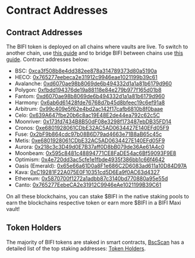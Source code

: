 # Contract Addresses

## Contract Addresses

The BIFI token is deployed on all chains where vaults are live. To switch to another chain, use [this guide](../../faq/how-to-guides/how-to-add-and-switch-networks-on-beefy-finance.md) and to bridge BIFI between chains use [this guide](../../faq/how-to-guides/how-to-bridge-bifi-cross-chain.md). Contract addresses below:

* BSC: [0xca3f508b8e4dd382ee878a314789373d80a5190a](https://bscscan.com/token/0xca3f508b8e4dd382ee878a314789373d80a5190a)
* HECO: [0x765277eebeca2e31912c9946eae1021199b39c61](https://hecoinfo.com/token/0x765277eebeca2e31912c9946eae1021199b39c61)
* Avalanche: [0xd6070ae98b8069de6b494332d1a1a81b6179d960](https://snowtrace.io/token/0xd6070ae98b8069de6b494332d1a1a81b6179d960)
* Polygon: [0xfbdd194376de19a88118e84e279b977f165d01b8](https://polygonscan.com/token/0xFbdd194376de19a88118e84E279b977f165d01b8)
* Fantom: [0xd6070ae98b8069de6b494332d1a1a81b6179d960](https://ftmscan.com/token/0xd6070ae98b8069de6b494332d1a1a81b6179d960)
* Harmony: [0x6ab6d61428fde76768d7b45d8bfeec19c6ef91a8](https://explorer.harmony.one/address/0x6ab6d61428fde76768d7b45d8bfeec19c6ef91a8)
* Arbitrum: [0x99c409e5f62e4bd2ac142f17cafb6810b8f0baae](https://arbiscan.io/token/0x99c409e5f62e4bd2ac142f17cafb6810b8f0baae)
* Celo: [0x639A647fbe20b6c8ac19E48E2de44ea792c62c5C](https://explorer.celo.org/token/0x639A647fbe20b6c8ac19E48E2de44ea792c62c5C/token-transfers)
* Moonriver: [0x173fd7434B8B50dF08e3298f173487ebDB35FD14](https://moonriver.moonscan.io/token/0x173fd7434B8B50dF08e3298f173487ebDB35FD14)
* Cronos: [0xe6801928061CDbE32AC5AD0634427E140EFd05F9](https://cronoscan.com/token/0xe6801928061CDbE32AC5AD0634427E140EFd05F9)
* Fuse: [0x2bF9b864cdc97b08B6D79ad4663e71B8aB65c45c](https://explorer.fuse.io/token/0x2bF9b864cdc97b08B6D79ad4663e71B8aB65c45c/token-transfers)
* Metis: [0xe6801928061CDbE32AC5AD0634427E140EFd05F9](https://andromeda-explorer.metis.io/token/0xe6801928061CDbE32AC5AD0634427E140EFd05F9/token-transfers)
* Aurora: [0x218c3c3D49d0E7B37aff0D8bB079de36Ae61A4c0](https://explorer.mainnet.aurora.dev/token/0x218c3c3D49d0E7B37aff0D8bB079de36Ae61A4c0/token-transfers)
* Moonbeam: [0x595c8481c48894771CE8FaDE54ac6Bf59093F9E8](https://moonscan.io/token/0x595c8481c48894771ce8fade54ac6bf59093f9e8)
* Optimism: [0x4e720dd3ac5cfe1e1fbde4935f386bb1c66f4642](https://optimistic.etherscan.io/token/0x4e720dd3ac5cfe1e1fbde4935f386bb1c66f4642)
* Oasis (Emerald): [0x65e66a61D0a8F1e686C2D6083ad611a10D84D97A](https://explorer.emerald.oasis.dev/address/0x65e66a61D0a8F1e686C2D6083ad611a10D84D97A/transactions)
* Kava: [0xC19281F22A075E0F10351cd5D6Ea9f0AC63d4327](https://explorer.kava.io/address/0xC19281F22A075E0F10351cd5D6Ea9f0AC63d4327/transactions)
* Ethereum: [0x5870700f1272a1adbb87c3140bd770880a95e55d](https://etherscan.io/token/0x5870700f1272a1adbb87c3140bd770880a95e55d)
* Canto: [0x765277EebeCA2e31912C9946eAe1021199B39C61](https://tuber.build/address/0x765277EebeCA2e31912C9946eAe1021199B39C61)

On all these blockchains, you can stake $BIFI in the native staking pools to earn the blockchains respective token or earn more $BIFI in a BIFI Maxi vault!

## Token Holders

The majority of BIFI tokens are staked in smart contracts, [BscScan](https://bscscan.com/) has a detailed list of the top staking addresses: [Token Holders](https://bscscan.com/token/tokenholderchart/0xca3f508b8e4dd382ee878a314789373d80a5190a).
